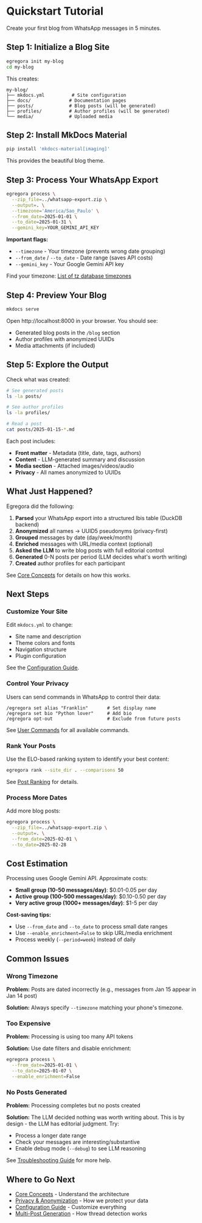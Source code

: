 # Quickstart Tutorial

Create your first blog from WhatsApp messages in 5 minutes.

## Step 1: Initialize a Blog Site

```bash
egregora init my-blog
cd my-blog
```

This creates:
```
my-blog/
├── mkdocs.yml          # Site configuration
├── docs/              # Documentation pages
├── posts/             # Blog posts (will be generated)
├── profiles/          # Author profiles (will be generated)
└── media/             # Uploaded media
```

## Step 2: Install MkDocs Material

```bash
pip install 'mkdocs-material[imaging]'
```

This provides the beautiful blog theme.

## Step 3: Process Your WhatsApp Export

```bash
egregora process \
  --zip_file=../whatsapp-export.zip \
  --output=. \
  --timezone='America/Sao_Paulo' \
  --from_date=2025-01-01 \
  --to_date=2025-01-31 \
  --gemini_key=YOUR_GEMINI_API_KEY
```

**Important flags:**
- `--timezone` - Your timezone (prevents wrong date grouping)
- `--from_date` / `--to_date` - Date range (saves API costs)
- `--gemini_key` - Your Google Gemini API key

Find your timezone: [List of tz database timezones](https://en.wikipedia.org/wiki/List_of_tz_database_time_zones)

## Step 4: Preview Your Blog

```bash
mkdocs serve
```

Open http://localhost:8000 in your browser. You should see:
- Generated blog posts in the `/blog` section
- Author profiles with anonymized UUIDs
- Media attachments (if included)

## Step 5: Explore the Output

Check what was created:

```bash
# See generated posts
ls -la posts/

# See author profiles
ls -la profiles/

# Read a post
cat posts/2025-01-15-*.md
```

Each post includes:
- **Front matter** - Metadata (title, date, tags, authors)
- **Content** - LLM-generated summary and discussion
- **Media section** - Attached images/videos/audio
- **Privacy** - All names anonymized to UUIDs

## What Just Happened?

Egregora did the following:

1. **Parsed** your WhatsApp export into a structured Ibis table (DuckDB backend)
2. **Anonymized** all names → UUID5 pseudonyms (privacy-first)
3. **Grouped** messages by date (day/week/month)
4. **Enriched** messages with URL/media context (optional)
5. **Asked the LLM** to write blog posts with full editorial control
6. **Generated** 0-N posts per period (LLM decides what's worth writing)
7. **Created** author profiles for each participant

See [Core Concepts](concepts.md) for details on how this works.

## Next Steps

### Customize Your Site

Edit `mkdocs.yml` to change:
- Site name and description
- Theme colors and fonts
- Navigation structure
- Plugin configuration

See the [Configuration Guide](../guides/configuration.md).

### Control Your Privacy

Users can send commands in WhatsApp to control their data:

```
/egregora set alias "Franklin"       # Set display name
/egregora set bio "Python lover"     # Add bio
/egregora opt-out                    # Exclude from future posts
```

See [User Commands](../features/privacy-commands.md) for all available commands.

### Rank Your Posts

Use the ELO-based ranking system to identify your best content:

```bash
egregora rank --site_dir . --comparisons 50
```

See [Post Ranking](../features/ranking.md) for details.

### Process More Dates

Add more blog posts:

```bash
egregora process \
  --zip_file=../whatsapp-export.zip \
  --output=. \
  --from_date=2025-02-01 \
  --to_date=2025-02-28
```

## Cost Estimation

Processing uses Google Gemini API. Approximate costs:

- **Small group (10-50 messages/day)**: $0.01-0.05 per day
- **Active group (100-500 messages/day)**: $0.10-0.50 per day
- **Very active group (1000+ messages/day)**: $1-5 per day

**Cost-saving tips:**
- Use `--from_date` and `--to_date` to process small date ranges
- Use `--enable_enrichment=False` to skip URL/media enrichment
- Process weekly (`--period=week`) instead of daily

## Common Issues

### Wrong Timezone

**Problem:** Posts are dated incorrectly (e.g., messages from Jan 15 appear in Jan 14 post)

**Solution:** Always specify `--timezone` matching your phone's timezone.

### Too Expensive

**Problem:** Processing is using too many API tokens

**Solution:** Use date filters and disable enrichment:
```bash
egregora process \
  --from_date=2025-01-01 \
  --to_date=2025-01-07 \
  --enable_enrichment=False
```

### No Posts Generated

**Problem:** Processing completes but no posts created

**Solution:** The LLM decided nothing was worth writing about. This is by design - the LLM has editorial judgment. Try:
- Process a longer date range
- Check your messages are interesting/substantive
- Enable debug mode (`--debug`) to see LLM reasoning

See [Troubleshooting Guide](../guides/troubleshooting.md) for more help.

## Where to Go Next

- [Core Concepts](concepts.md) - Understand the architecture
- [Privacy & Anonymization](../features/anonymization.md) - How we protect your data
- [Configuration Guide](../guides/configuration.md) - Customize everything
- [Multi-Post Generation](../features/multi-post.md) - How thread detection works
